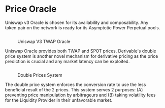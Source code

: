# Price Oracle

Uniswap v3 Oracle is chosen for its availability and composability. Any token pair on the network is ready for its Asymptotic Power Perpetual pools.

<figure><img src="../../.gitbook/assets/image (5) (2) (1).png" alt=""><figcaption><p>Uniswap V3 TWAP Oracle</p></figcaption></figure>

Uniswap Oracle provides both TWAP and SPOT prices. Derivable's double price system is another novel mechanism for derivative pricing as the price prediction is crucial and any market latency can be exploited.

<figure><img src="https://lh3.googleusercontent.com/FbZZKg0A9DrkP2o5AL-K_8_bmHRzQm1BnR2tnir6iASEyvYT9dGf9y0l6PIzUoAi3Y7pi8BtYzn1-L2EhIbbUEVLSvWCHh4KdJQBzo7BSfJHSp3OwI69HFtAxDDW4IwILSb_C50WQhKdo-BXKreS0Z_yfCMRKZTieLU65WrVGN_FiLVNGb5q4b9b8rmUpw" alt=""><figcaption><p>Double Prices System</p></figcaption></figure>

The double price system enforces the conversion rate to use the less beneficial result of the 2 prices. This system serves 2 purposes: (A) preventing price manipulation by arbitrageurs and (B) taking volatility fees for the Liquidity Provider in their unfavorable market.
